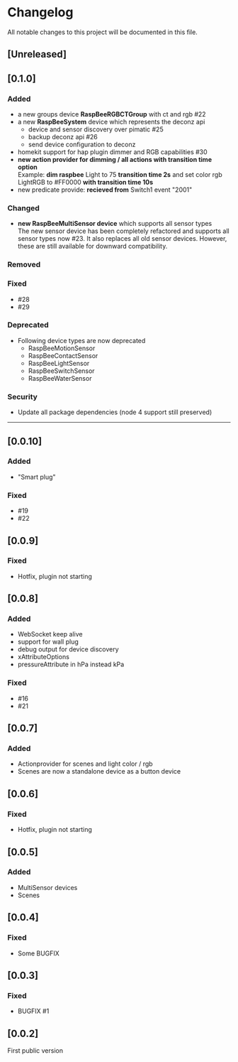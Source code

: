 # Changelog
All notable changes to this project will be documented in this file.

## [Unreleased]

## [0.1.0]
### Added 
* a new groups device **RaspBeeRGBCTGroup**  with ct and rgb #22   
* a new **RaspBeeSystem** device which represents the deconz api
  * device and sensor discovery over pimatic #25  
  * backup deconz api #26
  * send device configuration to deconz
* homekit support for hap plugin dimmer and RGB capabilities #30  
* **new action provider for dimming /  all actions with transition time option**   
  Example: **dim raspbee** Light to 75 **transition time 2s** and set color rgb LightRGB to #FF0000 **with transition time 10s**
* new predicate provide: **recieved from** Switch1 event "2001"


### Changed
* **new RaspBeeMultiSensor device** which supports all sensor types   
  The new sensor device has been completely refactored and supports all sensor types now #23.
  It also replaces all old sensor devices. However, these are still available for downward compatibility.

### Removed

### Fixed
* #28
* #29

### Deprecated 
* Following device types are now deprecated
  * RaspBeeMotionSensor
  * RaspBeeContactSensor
  * RaspBeeLightSensor
  * RaspBeeSwitchSensor
  * RaspBeeWaterSensor

### Security 
* Update all package dependencies
  (node 4 support still preserved)
  
---

## [0.0.10]
### Added  
* "Smart plug"
### Fixed 
* #19
* #22

## [0.0.9]
### Fixed 
* Hotfix, plugin not starting

## [0.0.8]
### Added  
* WebSocket keep alive
* support for wall plug
* debug output for device discovery
* xAttributeOptions
* pressureAttribute in hPa instead kPa
  
### Fixed 
* #16
* #21

## [0.0.7]
### Added  
* Actionprovider for scenes and light color / rgb
* Scenes are now a standalone device as a button device
  
## [0.0.6]
### Fixed 
* Hotfix, plugin not starting

## [0.0.5]
### Added 
* MultiSensor devices
* Scenes

## [0.0.4]
### Fixed 
* Some BUGFIX

## [0.0.3]
### Fixed 
* BUGFIX #1

## [0.0.2]
First public version
